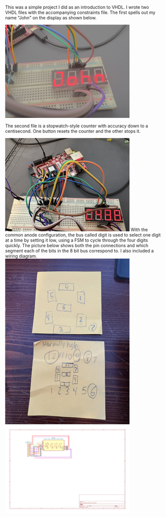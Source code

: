 This was a simple project I did as an introduction to VHDL. I wrote two VHDL files with the accompanying constraints file. 
The first spells out my name "John" on the display as shown below.

<img src="John.jpg" alt="Example Image" width="400"/>

The second file is a stopwatch-style counter with accuracy down to a centisecond. One button resets the counter and the other stops it.

<img src="Timer.JPG" alt="Example Image" width="400"/>
With the common anode configuration, the bus called digit is used to select one digit at a time by setting it low, using a FSM to cycle through the four digits quickly.
The picture below shows both the pin connections and which segment each of the bits in the 8 bit bus correspond to. I also included a wiring diagram.

<img src="SegmentLayouts.JPG" alt="SegmentLayouts.jpg" width="400"/>
<img src="sevenseg_schematic/sevenseg_schematic.svg" alt="Example Image" width="400"/>
